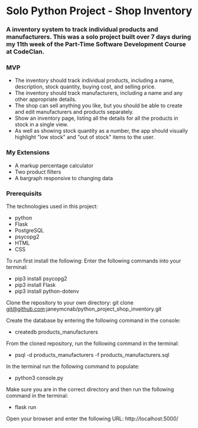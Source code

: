 # Solo Python Project - Shop Inventory

### A inventory system to track individual products and manufacturers. This was a solo project built over 7 days during my 11th week of the Part-Time Software Development Course at CodeClan.

### MVP
* The inventory should track individual products, including a name, description, stock quantity, buying cost, and selling price.
* The inventory should track manufacturers, including a name and any other appropriate details.
* The shop can sell anything you like, but you should be able to create and edit manufacturers and products separately.
* Show an inventory page, listing all the details for all the products in stock in a single view.
* As well as showing stock quantity as a number, the app should visually highlight "low stock" and "out of stock" items to the user.
### My Extensions
* A markup percentage calculator
* Two product filters
* A bargraph responsive to changing data 

### Prerequisits

The technologies used in this project:

* python  
* Flask  
* PostgreSQL  
* psycopg2    
* HTML
* CSS  


To run first install the following:
Enter the following commands into your terminal:

* pip3 install psycopg2
* pip3 install Flask
* pip3 install python-dotenv


Clone the repository to your own directory:
git clone git@github.com:janeymcnab/python_project_shop_inventory.git

Create the database by entering the following command in the console:
* createdb products_manufacturers

From the cloned repository, run the following command in the terminal:
* psql -d products_manufacturers -f products_manufacturers.sql

In the terminal run the following command to populate:
* python3 console.py

Make sure you are in the correct directory and then run the following command in the terminal:
* flask run

Open your browser and enter the following URL: http://localhost:5000/
